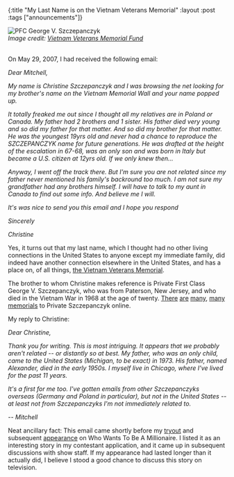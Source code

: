 {:title "My Last Name is on the Vietnam Veterans Memorial"
:layout :post
:tags  ["announcements"]}

<img src="http://www.szcz.org/img/George-Szczepanczyk.jpg" alt="PFC George V. Szczepanczyk"/>
<br>
<i>Image credit: <a href="https://www.vvmf.org/Wall-of-Faces/50841/GEORGE-V-SZCZEPANCZYK/">Vietnam Veterans Memorial Fund</a></i>
<br><br>

On May 29, 2007, I had received the following email:

<i>
Dear Mitchell,

My name is Christine Szczepanczyk and I was browsing the net looking for my brother's name on the Vietnam Memorial Wall and your name popped up.

It totally freaked me out since I thought all my relatives are in Poland or Canada.  My father had 2 brothers and 1 sister. His father died very young and so did my  father for that matter. And so did my brother for that matter. He was the youngest 19yrs old and never had a chance to reproduce the SZCZEPANCZYK name for future generations. He was drafted at the height of the escalation in 67-68, was an only son and was born in Italy but became a U.S. citizen at 12yrs old. If we only knew then...
 
Anyway, I went off the track there. But I'm sure you are not related since my father never mentioned his family's backround too much. I am not sure my grandfather had any brothers himself. I will have to talk to my aunt in Canada to find out some info. And believe me I will.
 
It's was nice to send you this email and I hope you respond
  
Sincerely

Christine
</i>

Yes, it turns out that my last name, which I thought had no other living connections in the United States to anyone except my immediate family, did indeed have another connection elsewhere in the United States, and has a place on, of all things, [the Vietnam Veterans Memorial](https://www.nps.gov/vive/index.htm).  

The brother to whom Christine makes reference is Private First Class George V. Szczepanczyk, who was from Paterson, New Jersey, and who died in the Vietnam War in 1968 at the age of twenty.  [There](https://www.vvmf.org/Wall-of-Faces/50841/GEORGE-V-SZCZEPANCZYK/) [are](https://www.virtualwall.org/ds/SzczepanczykGV01a.htm) [many](https://www.honorstates.org/index.php?id=312375), [many](https://www.specialforcesroh.com/index.php?threads/szczepanczyk-george-v.51506/) [memorials](https://uk.forceswarrecords.com/memorial/632000312/szczepanczyk-george-v-pfc/sources) to Private Szczepanczyk online.

My reply to Christine:

<i>
Dear Christine,

Thank you for writing.  This is most intriguing.  It appears that we probably aren't related -- or distantly so at best.  My father, who was an only child, came to the United States (Michigan, to be exact) in 1973.  His father, named Alexander, died in the early 1950s.  I myself live in Chicago, where I've lived for the past 11 years.

It's a first for me too.  I've gotten emails from other Szczepanczyks overseas (Germany and Poland in particular), but not in the United States -- at least not from Szczepanczyks I'm not immediately related to.  

-- Mitchell
</i>

Neat ancillary fact: This email came shortly before my [tryout](http://www.szcz.org/posts/2011-09-20-wants-millionaire-appearance-addressing-wants-millionaire-conspiracy-theories/) and subsequent [appearance](http://www.szcz.org/posts/2007-09-20-appearance-wants-millionaire/) on Who Wants To Be A Millionaire.  I listed it as an interesting story in my contestant application, and it came up in subsequent discussions with show staff.  If my appearance had lasted longer than it actually did, I believe I stood a good chance to discuss this story on television.
